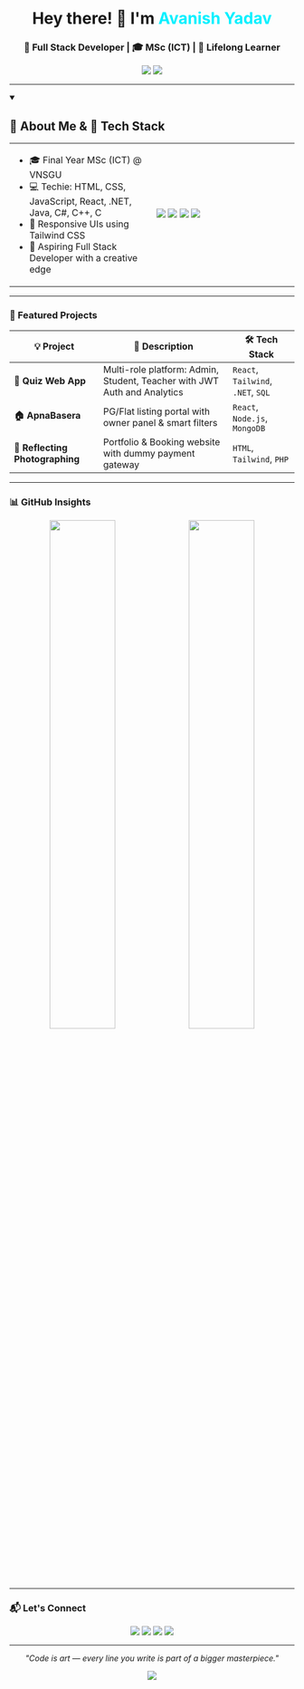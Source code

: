 <!-- 🌟 Hero Section -->
<h1 align="center">Hey there! 👋 I'm <span style="color:#00f0ff;">Avanish Yadav</span></h1>
<h3 align="center">🚀 Full Stack Developer | 🎓 MSc (ICT) | 🧠 Lifelong Learner</h3>

<p align="center">
  <img src="https://img.shields.io/badge/VNSGU-University-blueviolet?style=for-the-badge" />
  <img src="https://img.shields.io/badge/J.P.Dawar%20Institute-Surat-yellow?style=for-the-badge" />
</p>

---

<!-- ✨ About Me + Tech Stack -->
<details open>
  <summary><h2>🧠 About Me & 🔧 Tech Stack</h2></summary>
  
  <table>
    <tr>
      <td width="50%">
        <ul>
          <li>🎓 Final Year MSc (ICT) @ VNSGU</li>
          <li>💻 Techie: HTML, CSS, JavaScript, React, .NET, Java, C#, C++, C</li>
          <li>📱 Responsive UIs using Tailwind CSS</li>
          <li>🎯 Aspiring Full Stack Developer with a creative edge</li>
        </ul>
      </td>
      <td width="50%">
        <p>
          <img src="https://skillicons.dev/icons?i=react,tailwind,nodejs,dotnet,mongodb" />
          <img src="https://skillicons.dev/icons?i=php,mysql,html,css,js" />
          <img src="https://skillicons.dev/icons?i=java,c,cpp,androidstudio,postman" />
          <img src="https://skillicons.dev/icons?i=git,github,figma,vscode" />
        </p>
      </td>
    </tr>
  </table>
</details>

---

<!-- 📁 Projects Section -->
### 🚀 Featured Projects

| 💡 Project | 🔎 Description | 🛠️ Tech Stack |
|-----------|----------------|---------------|
| **🧠 Quiz Web App** | Multi-role platform: Admin, Student, Teacher with JWT Auth and Analytics | `React`, `Tailwind`, `.NET`, `SQL` |
| **🏠 ApnaBasera** | PG/Flat listing portal with owner panel & smart filters | `React`, `Node.js`, `MongoDB` |
| **📸 Reflecting Photographing** | Portfolio & Booking website with dummy payment gateway | `HTML`, `Tailwind`, `PHP` |

---

<!-- 📊 GitHub Stats -->
### 📊 GitHub Insights

<p align="center">
  <img src="https://github-readme-stats.vercel.app/api?username=Avanish-03&show_icons=true&theme=tokyonight&hide_border=true" width="48%" />
  <img src="https://github-readme-streak-stats.herokuapp.com?user=Avanish-03&theme=tokyonight&hide_border=true" width="48%" />
</p>

---

<!-- 📫 Connect -->
### 📬 Let's Connect

<p align="center">
  <a href="mailto:avanishyadav744@gmail.com"><img src="https://img.shields.io/badge/Gmail-D14836?style=for-the-badge&logo=gmail&logoColor=white"/></a>
  <a href="https://www.linkedin.com/in/avanishyadav901910/"><img src="https://img.shields.io/badge/LinkedIn-0077B5?style=for-the-badge&logo=linkedin&logoColor=white"/></a>
  <a href="https://youtube.com/@yourchannel"><img src="https://img.shields.io/badge/Youtube-FF0000?style=for-the-badge&logo=youtube&logoColor=white"/></a>
  <a href="https://portfolioavanish.netlify.app/"><img src="https://img.shields.io/badge/Portfolio-000000?style=for-the-badge&logo=google-chrome&logoColor=white"/></a>
</p>

---

<!-- 💡 Quote -->
<p align="center"><i>"Code is art — every line you write is part of a bigger masterpiece."</i></p>

<p align="center">
  <img src="https://capsule-render.vercel.app/api?type=waving&color=gradient&height=100&section=footer"/>
</p>
